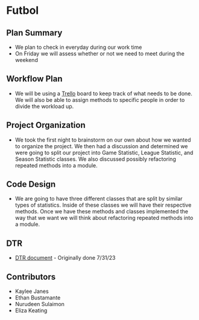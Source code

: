 # Futbol

## Plan Summary
- We plan to check in everyday during our work time
- On Friday we will assess whether or not we need to meet during the weekend

## Workflow Plan
- We will be using a [Trello](https://trello.com/b/VVJuBHIM/futbol-project) board to keep track of what needs to be done. We will also be able to assign methods to specific people in order to divide the workload up.

## Project Organization
- We took the first night to brainstorm on our own about how we wanted to organize the project. We then had a discussion and determined we were going to split our project into Game Statistic, League Statistic, and Season Statistic classes. We also discussed possibly refactoring repeated methods into a module.

## Code Design
- We are going to have three different classes that are split by similar types of statistics. Inside of these classes we will have their respective methods. Once we have these methods and classes implemented the way that we want we will think about refactoring repeated methods into a module.

## DTR
- [DTR document](https://docs.google.com/document/d/1zBObXGYKlU6nO1bnsfMgYoS9--kWMb6mSD6S1TIMMOU/edit) - Originally done 7/31/23

## Contributors
- Kaylee Janes
- Ethan Bustamante
- Nurudeen Sulaimon
- Eliza Keating
